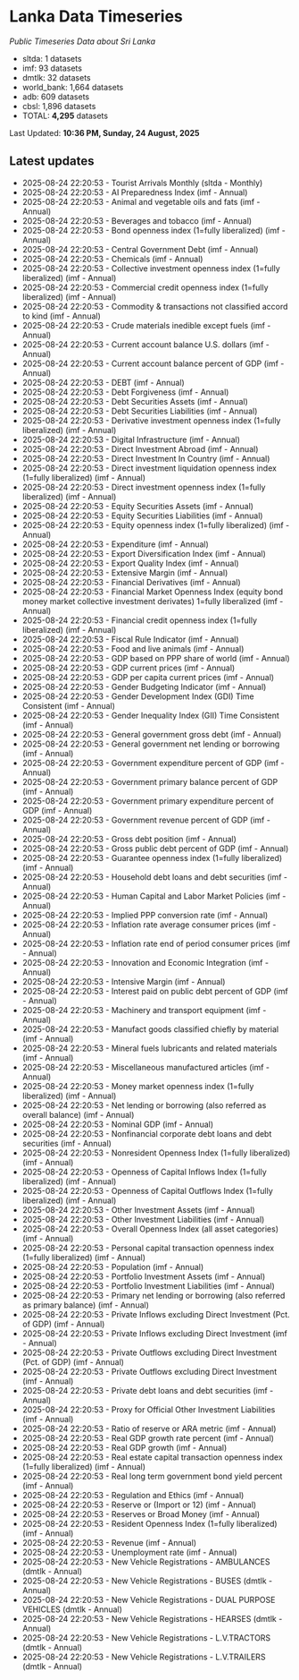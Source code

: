 # Lanka Data Timeseries
*Public Timeseries Data about Sri Lanka*

* sltda: 1 datasets
* imf: 93 datasets
* dmtlk: 32 datasets
* world_bank: 1,664 datasets
* adb: 609 datasets
* cbsl: 1,896 datasets
* TOTAL: **4,295** datasets

Last Updated: **10:36 PM, Sunday, 24 August, 2025**

## Latest updates

* 2025-08-24 22:20:53 - Tourist Arrivals Monthly (sltda - Monthly)
* 2025-08-24 22:20:53 - AI Preparedness Index (imf - Annual)
* 2025-08-24 22:20:53 - Animal and vegetable oils and fats (imf - Annual)
* 2025-08-24 22:20:53 - Beverages and tobacco (imf - Annual)
* 2025-08-24 22:20:53 - Bond openness index (1=fully liberalized) (imf - Annual)
* 2025-08-24 22:20:53 - Central Government Debt (imf - Annual)
* 2025-08-24 22:20:53 - Chemicals (imf - Annual)
* 2025-08-24 22:20:53 - Collective investment openness index (1=fully liberalized) (imf - Annual)
* 2025-08-24 22:20:53 - Commercial credit openness index (1=fully liberalized) (imf - Annual)
* 2025-08-24 22:20:53 - Commodity & transactions not classified accord to kind (imf - Annual)
* 2025-08-24 22:20:53 - Crude materials inedible except fuels (imf - Annual)
* 2025-08-24 22:20:53 - Current account balance U.S. dollars (imf - Annual)
* 2025-08-24 22:20:53 - Current account balance percent of GDP (imf - Annual)
* 2025-08-24 22:20:53 - DEBT (imf - Annual)
* 2025-08-24 22:20:53 - Debt Forgiveness (imf - Annual)
* 2025-08-24 22:20:53 - Debt Securities Assets (imf - Annual)
* 2025-08-24 22:20:53 - Debt Securities Liabilities (imf - Annual)
* 2025-08-24 22:20:53 - Derivative investment openness index (1=fully liberalized) (imf - Annual)
* 2025-08-24 22:20:53 - Digital Infrastructure (imf - Annual)
* 2025-08-24 22:20:53 - Direct Investment Abroad (imf - Annual)
* 2025-08-24 22:20:53 - Direct Investment In Country (imf - Annual)
* 2025-08-24 22:20:53 - Direct investment liquidation openness index (1=fully liberalized) (imf - Annual)
* 2025-08-24 22:20:53 - Direct investment openness index (1=fully liberalized) (imf - Annual)
* 2025-08-24 22:20:53 - Equity Securities Assets (imf - Annual)
* 2025-08-24 22:20:53 - Equity Securities Liabilities (imf - Annual)
* 2025-08-24 22:20:53 - Equity openness index (1=fully liberalized) (imf - Annual)
* 2025-08-24 22:20:53 - Expenditure (imf - Annual)
* 2025-08-24 22:20:53 - Export Diversification Index (imf - Annual)
* 2025-08-24 22:20:53 - Export Quality Index (imf - Annual)
* 2025-08-24 22:20:53 - Extensive Margin (imf - Annual)
* 2025-08-24 22:20:53 - Financial Derivatives (imf - Annual)
* 2025-08-24 22:20:53 - Financial Market Openness Index (equity bond money market collective investment derivates) 1=fully liberalized (imf - Annual)
* 2025-08-24 22:20:53 - Financial credit openness index (1=fully liberalized) (imf - Annual)
* 2025-08-24 22:20:53 - Fiscal Rule Indicator (imf - Annual)
* 2025-08-24 22:20:53 - Food and live animals (imf - Annual)
* 2025-08-24 22:20:53 - GDP based on PPP share of world (imf - Annual)
* 2025-08-24 22:20:53 - GDP current prices (imf - Annual)
* 2025-08-24 22:20:53 - GDP per capita current prices (imf - Annual)
* 2025-08-24 22:20:53 - Gender Budgeting Indicator (imf - Annual)
* 2025-08-24 22:20:53 - Gender Development Index (GDI) Time Consistent (imf - Annual)
* 2025-08-24 22:20:53 - Gender Inequality Index (GII) Time Consistent (imf - Annual)
* 2025-08-24 22:20:53 - General government gross debt (imf - Annual)
* 2025-08-24 22:20:53 - General government net lending or borrowing (imf - Annual)
* 2025-08-24 22:20:53 - Government expenditure percent of GDP (imf - Annual)
* 2025-08-24 22:20:53 - Government primary balance percent of GDP (imf - Annual)
* 2025-08-24 22:20:53 - Government primary expenditure percent of GDP (imf - Annual)
* 2025-08-24 22:20:53 - Government revenue percent of GDP (imf - Annual)
* 2025-08-24 22:20:53 - Gross debt position (imf - Annual)
* 2025-08-24 22:20:53 - Gross public debt percent of GDP (imf - Annual)
* 2025-08-24 22:20:53 - Guarantee openness index (1=fully liberalized) (imf - Annual)
* 2025-08-24 22:20:53 - Household debt loans and debt securities (imf - Annual)
* 2025-08-24 22:20:53 - Human Capital and Labor Market Policies (imf - Annual)
* 2025-08-24 22:20:53 - Implied PPP conversion rate (imf - Annual)
* 2025-08-24 22:20:53 - Inflation rate average consumer prices (imf - Annual)
* 2025-08-24 22:20:53 - Inflation rate end of period consumer prices (imf - Annual)
* 2025-08-24 22:20:53 - Innovation and Economic Integration (imf - Annual)
* 2025-08-24 22:20:53 - Intensive Margin (imf - Annual)
* 2025-08-24 22:20:53 - Interest paid on public debt percent of GDP (imf - Annual)
* 2025-08-24 22:20:53 - Machinery and transport equipment (imf - Annual)
* 2025-08-24 22:20:53 - Manufact goods classified chiefly by material (imf - Annual)
* 2025-08-24 22:20:53 - Mineral fuels lubricants and related materials (imf - Annual)
* 2025-08-24 22:20:53 - Miscellaneous manufactured articles (imf - Annual)
* 2025-08-24 22:20:53 - Money market openness index (1=fully liberalized) (imf - Annual)
* 2025-08-24 22:20:53 - Net lending or borrowing (also referred as overall balance) (imf - Annual)
* 2025-08-24 22:20:53 - Nominal GDP (imf - Annual)
* 2025-08-24 22:20:53 - Nonfinancial corporate debt loans and debt securities (imf - Annual)
* 2025-08-24 22:20:53 - Nonresident Openness Index (1=fully liberalized) (imf - Annual)
* 2025-08-24 22:20:53 - Openness of Capital Inflows Index (1=fully liberalized) (imf - Annual)
* 2025-08-24 22:20:53 - Openness of Capital Outflows Index (1=fully liberalized) (imf - Annual)
* 2025-08-24 22:20:53 - Other Investment Assets (imf - Annual)
* 2025-08-24 22:20:53 - Other Investment Liabilities (imf - Annual)
* 2025-08-24 22:20:53 - Overall Openness Index (all asset categories) (imf - Annual)
* 2025-08-24 22:20:53 - Personal capital transaction openness index (1=fully liberalized) (imf - Annual)
* 2025-08-24 22:20:53 - Population (imf - Annual)
* 2025-08-24 22:20:53 - Portfolio Investment Assets (imf - Annual)
* 2025-08-24 22:20:53 - Portfolio Investment Liabilities (imf - Annual)
* 2025-08-24 22:20:53 - Primary net lending or borrowing (also referred as primary balance) (imf - Annual)
* 2025-08-24 22:20:53 - Private Inflows excluding Direct Investment (Pct. of GDP) (imf - Annual)
* 2025-08-24 22:20:53 - Private Inflows excluding Direct Investment (imf - Annual)
* 2025-08-24 22:20:53 - Private Outflows excluding Direct Investment (Pct. of GDP) (imf - Annual)
* 2025-08-24 22:20:53 - Private Outflows excluding Direct Investment (imf - Annual)
* 2025-08-24 22:20:53 - Private debt loans and debt securities (imf - Annual)
* 2025-08-24 22:20:53 - Proxy for Official Other Investment Liabilities (imf - Annual)
* 2025-08-24 22:20:53 - Ratio of reserve or ARA metric (imf - Annual)
* 2025-08-24 22:20:53 - Real GDP growth rate percent (imf - Annual)
* 2025-08-24 22:20:53 - Real GDP growth (imf - Annual)
* 2025-08-24 22:20:53 - Real estate capital transaction openness index (1=fully liberalized) (imf - Annual)
* 2025-08-24 22:20:53 - Real long term government bond yield percent (imf - Annual)
* 2025-08-24 22:20:53 - Regulation and Ethics (imf - Annual)
* 2025-08-24 22:20:53 - Reserve or (Import or 12) (imf - Annual)
* 2025-08-24 22:20:53 - Reserves or Broad Money (imf - Annual)
* 2025-08-24 22:20:53 - Resident Openness Index (1=fully liberalized) (imf - Annual)
* 2025-08-24 22:20:53 - Revenue (imf - Annual)
* 2025-08-24 22:20:53 - Unemployment rate (imf - Annual)
* 2025-08-24 22:20:53 - New Vehicle Registrations - AMBULANCES (dmtlk - Annual)
* 2025-08-24 22:20:53 - New Vehicle Registrations - BUSES (dmtlk - Annual)
* 2025-08-24 22:20:53 - New Vehicle Registrations - DUAL PURPOSE VEHICLES (dmtlk - Annual)
* 2025-08-24 22:20:53 - New Vehicle Registrations - HEARSES (dmtlk - Annual)
* 2025-08-24 22:20:53 - New Vehicle Registrations - L.V.TRACTORS (dmtlk - Annual)
* 2025-08-24 22:20:53 - New Vehicle Registrations - L.V.TRAILERS (dmtlk - Annual)
